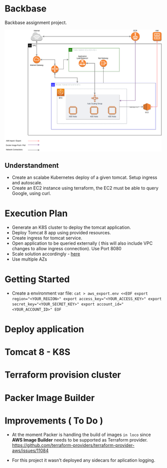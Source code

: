 # Backbase
Backbase assignment project.

![Diagram](backbase.png)

## Understandment

- Create an scalabe Kubernetes deploy of a given tomcat. Setup ingress and autoscale.
- Create an EC2 instance using terraform, the EC2 must be able to query Google, using curl.


# Execution Plan

- Generate an K8S cluster to deploy the tomcat application.
- Deploy Tomcat 8 app using provided resources.
- Create ingress for tomcat service.
- Open application to be queried externally ( this will also include VPC changes to allow ingress connection). Use Port 8080
- Scale solution accordingly - [here](https://kubernetes.io/docs/tasks/run-application/horizontal-pod-autoscale-walkthrough/)
- Use multiple AZs

# Getting Started

- Create a environment var file:
`cat > aws_export.env <<EOF
export region="<YOUR_REGION>"
export access_key="<YOUR_ACCESS_KEY>"
export secret_key="<YOUR_SECRET_KEY>"
export account_id="<YOUR_ACCOUNT_ID>"
EOF
`

# Deploy application


# Tomcat 8 - K8S


# Terraform provision cluster


# Packer Image Builder


# Improvements ( To Do )

- At the moment Packer is handling the build of images `in loco` since **AWS Image Builder** needs to be supported as Terraform provider.
  https://github.com/terraform-providers/terraform-provider-aws/issues/11084

- For this project it wasn't deployed any sidecars for aplication logging.

 
